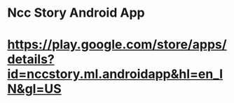# Ncc Story Android App 
# https://play.google.com/store/apps/details?id=nccstory.ml.androidapp&hl=en_IN&gl=US

